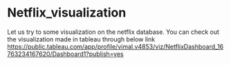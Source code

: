 # Netflix_visualization
Let us try to some visualization on the netflix database.
You can check out the visualization made in tableau through below link 
https://public.tableau.com/app/profile/vimal.v4853/viz/NetflixDashboard_16763234167620/Dashboard1?publish=yes

